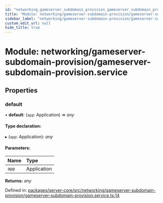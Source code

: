 ```yaml
---
id: "networking_gameserver_subdomain_provision_gameserver_subdomain_provision_service"
title: "Module: networking/gameserver-subdomain-provision/gameserver-subdomain-provision.service"
sidebar_label: "networking/gameserver-subdomain-provision/gameserver-subdomain-provision.service"
custom_edit_url: null
hide_title: true
---
```


# Module: networking/gameserver-subdomain-provision/gameserver-subdomain-provision.service

## Properties

### default

• **default**: (`app`: Application) => *any*

#### Type declaration:

▸ (`app`: Application): *any*

#### Parameters:

Name | Type |
:------ | :------ |
`app` | Application |

**Returns:** *any*

Defined in: [packages/server-core/src/networking/gameserver-subdomain-provision/gameserver-subdomain-provision.service.ts:14](https://github.com/xr3ngine/xr3ngine/blob/716a06460/packages/server-core/src/networking/gameserver-subdomain-provision/gameserver-subdomain-provision.service.ts#L14)
